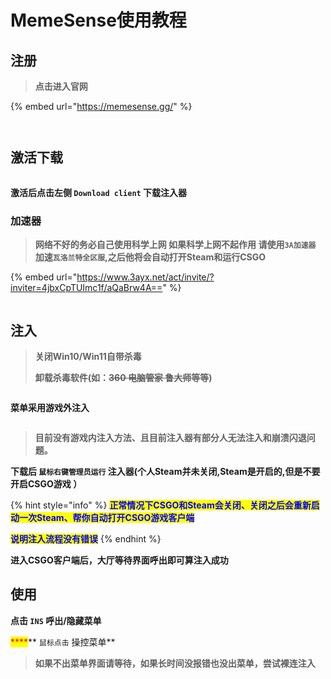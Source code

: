 # MemeSense使用教程

## 注册

> **点击进入官网**

{% embed url="https://memesense.gg/" %}

<figure><img src="../../../.gitbook/assets/image (7).png" alt=""><figcaption></figcaption></figure>

<figure><img src="../../../.gitbook/assets/image (12).png" alt=""><figcaption></figcaption></figure>

## 激活下载

<figure><img src="../../../.gitbook/assets/image (2).png" alt=""><figcaption></figcaption></figure>

**激活后点击左侧 `Download client` 下载注入器**

### 加速器

> **网络不好的务必自己使用科学上网 如果科学上网不起作用 请使用`3A加速器` 加速`瓦洛兰特全区服`,之后他将会自动打开Steam和运行CSGO**

{% embed url="https://www.3ayx.net/act/invite/?inviter=4jbxCpTUImc1f/aQaBrw4A==" %}

<figure><img src="../../../.gitbook/assets/image.png" alt=""><figcaption></figcaption></figure>

## **注入**

> **关闭Win10/Win11自带杀毒**
>
> **卸载杀毒软件(如：**~~**360 电脑管家 鲁大师**~~**等等)**

<figure><img src="../../../.gitbook/assets/image (31).png" alt=""><figcaption></figcaption></figure>

**菜单采用游戏外注入**

<figure><img src="../../../.gitbook/assets/image (36).png" alt=""><figcaption></figcaption></figure>

> **目前没有游戏内注入方法、且目前注入器有部分人无法注入和崩溃闪退问题。**

**下载后 `鼠标右键管理员运行` 注入器(个人Steam并未关闭,Steam是开启的,但是不要开启CSGO游戏 ）**

{% hint style="info" %}
<mark style="color:blue;">**正常情况下CSGO和Steam会关闭、关闭之后会重新启动一次Steam、帮你自动打开CSGO游戏客户端**</mark>&#x20;

<mark style="color:blue;">**说明注入流程没有错误**</mark>
{% endhint %}

**进入CSGO客户端后，大厅等待界面呼出即可算注入成功**

## **使用**

**点击 `INS` 呼出/隐藏菜单**

&#x20;<mark style="color:red;">****</mark>** `鼠标点击` 操控菜单**

> **如果不出菜单界面请等待，如果长时间没报错也没出菜单，尝试裸连注入**
